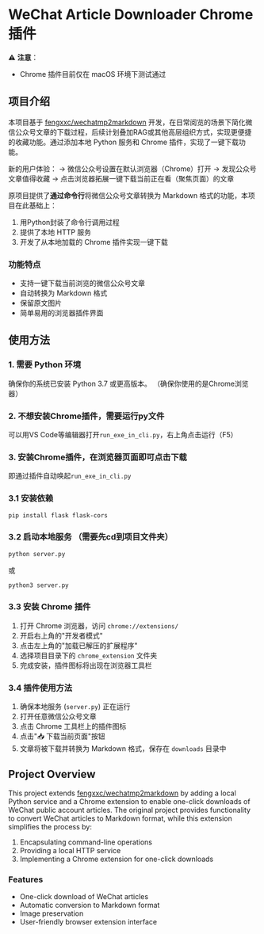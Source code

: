 # WeChat Article Downloader Chrome 插件

⚠️ **注意**：
- Chrome 插件目前仅在 macOS 环境下测试通过

## 项目介绍

本项目基于 [fengxxc/wechatmp2markdown](https://github.com/fengxxc/wechatmp2markdown) 开发，在日常阅览的场景下简化微信公众号文章的下载过程，后续计划叠加RAG或其他高层组织方式，实现更便捷的收藏功能。通过添加本地 Python 服务和 Chrome 插件，实现了一键下载功能。

新的用户体验：
-> 微信公众号设置在默认浏览器（Chrome）打开
-> 发现公众号文章值得收藏
-> 点击浏览器拓展一键下载当前正在看（聚焦页面）的文章

原项目提供了**通过命令行**将微信公众号文章转换为 Markdown 格式的功能，本项目在此基础上：
1. 用Python封装了命令行调用过程
2. 提供了本地 HTTP 服务
3. 开发了从本地加载的 Chrome 插件实现一键下载

### 功能特点
- 支持一键下载当前浏览的微信公众号文章
- 自动转换为 Markdown 格式
- 保留原文图片
- 简单易用的浏览器插件界面

## 使用方法

### 1. 需要 Python 环境
确保你的系统已安装 Python 3.7 或更高版本。
（确保你使用的是Chrome浏览器）

### 2. 不想安装Chrome插件，需要运行py文件
可以用VS Code等编辑器打开`run_exe_in_cli.py`，右上角点击运行（F5）

### 3. 安装Chrome插件，在浏览器页面即可点击下载
即通过插件自动唤起`run_exe_in_cli.py`

### 3.1 安装依赖
```bash
pip install flask flask-cors
```

### 3.2 启动本地服务 （需要先cd到项目文件夹）
```bash
python server.py
```
或
```bash
python3 server.py
```

### 3.3 安装 Chrome 插件
1. 打开 Chrome 浏览器，访问 `chrome://extensions/`
2. 开启右上角的"开发者模式"
3. 点击左上角的"加载已解压的扩展程序"
4. 选择项目目录下的 `chrome_extension` 文件夹
5. 完成安装，插件图标将出现在浏览器工具栏

### 3.4 插件使用方法
1. 确保本地服务 (`server.py`) 正在运行
2. 打开任意微信公众号文章
3. 点击 Chrome 工具栏上的插件图标
4. 点击"📥 下载当前页面"按钮
5. 文章将被下载并转换为 Markdown 格式，保存在 `downloads` 目录中

## Project Overview

This project extends [fengxxc/wechatmp2markdown](https://github.com/fengxxc/wechatmp2markdown) by adding a local Python service and a Chrome extension to enable one-click downloads of WeChat public account articles. The original project provides functionality to convert WeChat articles to Markdown format, while this extension simplifies the process by:
1. Encapsulating command-line operations
2. Providing a local HTTP service
3. Implementing a Chrome extension for one-click downloads

### Features
- One-click download of WeChat articles
- Automatic conversion to Markdown format
- Image preservation
- User-friendly browser extension interface
